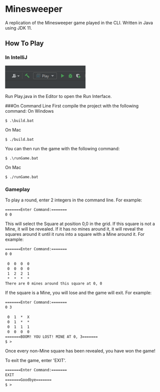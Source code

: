 # Minesweeper
A replication of the Minesweeper game played in the CLI. Written in Java using JDK 11. 

## How To Play
### In IntelliJ
![img.png](img.png)

Run Play.java in the Editor to open the Run Interface. 

###On Command Line
First compile the project with the following command:
On Windows
```console
$ .\build.bat
```

On Mac
```console
$ ./build.bat
```

You can then run the game with the following command:

```console
$ .\runGame.bat
```

On Mac
```console
$ ./runGame.bat
```

### Gameplay
To play a round, enter 2 integers in the command line. For example:

```console
=======Enter Command:=======
0 0
```
This will select the Square at position 0,0 in the grid.
If this square is not a Mine, it will be revealed. If it has no mines around it, it will reveal the squares around it until
it runs into a square with a Mine around it. For example:
```console
=======Enter Command:=======
0 0

 0  0  0  0
 0  0  0  0
 1  2  2  1
 *  *  *  *
There are 0 mines around this square at 0, 0

```
If the square is a Mine, you will lose and the game will exit. For example:
```console
=======Enter Command:=======
0 3

 0  1  *  X
 0  1  *  *
 0  1  1  1
 0  0  0  0
=======BOOM! YOU LOST! MINE AT 0, 3=======
$ >
```
Once every non-Mine square has been revealed, you have won the game!

To exit the game, enter 'EXIT'.
```console
=======Enter Command:=======
EXIT
=======Goodbye=======
$ >
```
